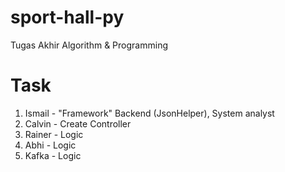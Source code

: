 # sport-hall-py
Tugas Akhir Algorithm &amp; Programming

# Task
1. Ismail - "Framework" Backend (JsonHelper), System analyst
2. Calvin - Create Controller
3. Rainer - Logic
4. Abhi - Logic
5. Kafka - Logic
